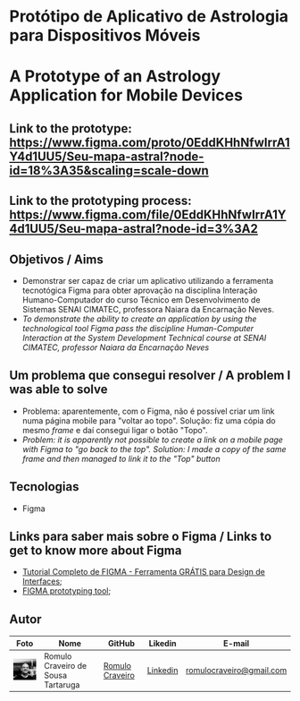 # Protótipo de Aplicativo de Astrologia para Dispositivos Móveis

# A Prototype of an Astrology Application for Mobile Devices

## Link to the prototype: https://www.figma.com/proto/0EddKHhNfwIrrA1Y4d1UU5/Seu-mapa-astral?node-id=18%3A35&scaling=scale-down

## Link to the prototyping process: https://www.figma.com/file/0EddKHhNfwIrrA1Y4d1UU5/Seu-mapa-astral?node-id=3%3A2

## Objetivos / Aims

* Demonstrar ser capaz de criar um aplicativo utilizando a ferramenta tecnotógica Figma para obter aprovação na disciplina Interação Humano-Computador do curso Técnico em Desenvolvimento de Sistemas SENAI CIMATEC, professora Naiara da Encarnação Neves.
* <i>To demonstrate the ability to create an application by using the technological tool Figma pass the discipline Human-Computer Interaction at the System Development Technical course at SENAI CIMATEC, professor Naiara da Encarnação Neves</i>

## Um problema que consegui resolver / A problem I was able to solve

* Problema: aparentemente, com o Figma, não é possível criar um link numa página mobile para "voltar ao topo". Solução: fiz uma cópia do mesmo <i>frame</i> e daí consegui ligar o botão "Topo".
* <i>Problem: it is apparently not possible to create a link on a mobile page with Figma to "go back to the top". Solution: I made a copy of the same frame and then managed to link it to the "Top" button</i> 

## Tecnologias

* Figma

## Links para saber mais sobre o Figma / Links to get to know more about Figma

* [Tutorial Completo de FIGMA - Ferramenta GRÁTIS para Design de Interfaces](https://www.youtube.com/watch?v=vg-INqhKD5c&t=14s); 
* [FIGMA prototyping tool](https://www.figma.com/); 


## Autor

| Foto                                       | Nome        | GitHub                                         | Likedin                                                 | E-mail                |
| ------------------------------------------ | ----------- | ---------------------------------------------- | ------------------------------------------------------- | --------------------- |
| <img src="./img/fotogit.jpeg" width="100px"> | Romulo Craveiro de Sousa Tartaruga | [Romulo Craveiro](https://github.com/romulocraveiro) | [Linkedin](https://www.linkedin.com/in/romulocraveiro/) | romulocraveiro@gmail.com |